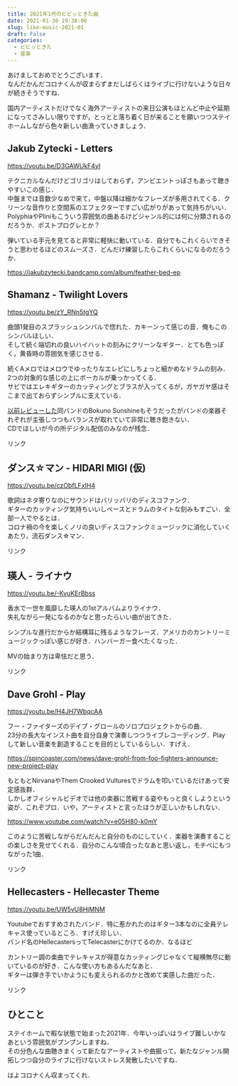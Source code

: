 ```yaml
---
title: 2021年1月のビビッときた曲
date: 2021-01-30 19:38:00
slug: like-music-2021-01
draft: False
categories:
  - ビビッときた
  - 音楽
---
```


あけましておめでとうございます．  
なんだかんだコロナくんが収まらずまだしばらくはライブに行けないような日々が続きそうですね．

国内アーティストだけでなく海外アーティストの来日公演もほとんど中止や延期になってさみしい限りですが，とっとと落ち着く日が来ることを願いつつステイホームしながら色々新しい曲漁っていきましょう．

## Jakub Zytecki - Letters

https://youtu.be/D3GAWUkF4yI 

テクニカルなんだけどゴリゴリはしておらず，アンビエントっぽさもあって聴きやすいこの感じ．  
中盤までは音数少なめで来て，中盤以降は細かなフレーズが多用されてくる．クリーンな音作りと空間系のエフェクターですごい広がりがあって気持ちがいい．  
PolyphiaやPliniもこういう雰囲気の曲あるけどジャンル的には何に分類されるのだろうか．ポストプログレとか？

弾いている手元を見てると非常に軽快に動いている．自分でもこれくらいできそうと思わせるほどのスムーズさ．どんだけ練習したらこれくらいになるのだろうか．

https://jakubzytecki.bandcamp.com/album/feather-bed-ep 

## Shamanz - Twilight Lovers

https://youtu.be/zY_RNn5tgYQ 

曲頭1発目のスプラッシュシンバルで惚れた．カキーンって感じの音．俺もこのシンバルほしい．  
そして続く端切れの良いハイハットの刻みにクリーンなギター．とても色っぽく，黄昏時の雰囲気を感じさせる．

続くAメロではメロウでゆったりなエレピにしちょっと細かめなドラムの刻み．2つの対象的な感じの上にボーカルが乗っかってくる．  
サビではエレキギターのカッティングとブラスが入ってくるが，ガヤガヤ感はそこまで出ておらずシンプルに支えている．

[以前レビューした](http://13.230.11.248/entry/like-music-2020-11/#toc2)同バンドのBokuno Sunshineもそうだったがバンドの楽器それぞれが主張しつつもバランスが取れていて非常に聴き飽きない．  
CDでほしいが今の所デジタル配信のみなのが残念．

リンク

## ダンス☆マン - HIDARI MIGI (仮)

https://youtu.be/czObfLFxIH4 

歌詞はネタ寄りなのにサウンドはバリッバリのディスコファンク．  
ギターのカッティング気持ちいいしベースとドラムのタイトな刻みもすごい．全部一人でやるとは．  
コロナ禍の今を楽しくノリの良いディスコファンクミュージックに消化していくあたり，流石ダンス☆マン．

リンク

## 瑛人 - ライナウ

https://youtu.be/-KvuKErBbss 

香水で一世を風靡した瑛人の1stアルバムよりライナウ．  
失礼ながら一発になるのかなと思ったらいい曲が出てきた．

シンプルな進行だからか結構耳に残るようなフレーズ．アメリカのカントリーミュージックっぽい感じが好き．ハンバーガー食べたくなった．

MVの始まり方は卑怯だと思う．

リンク

## Dave Grohl - Play

https://youtu.be/H4JH7WbqcAA 

フー・ファイターズのデイブ・グロールのソロプロジェクトからの曲．  
23分の長大なインスト曲を自分自身で演奏しつつライブレコーディング．Playして新しい音楽を創造することを目的としているらしい．すげえ．

https://spincoaster.com/news/dave-grohl-from-foo-fighters-announce-new-project-play 

もともとNirvanaやThem Crooked Vulturesでドラムを叩いているだけあって安定感抜群．  
しかしオフィシャルビデオでは他の楽器に苦戦する姿やもっと良くしようという姿が．これぞプロ．いや，アーティストと言ったほうが正しいかもしれない．

https://www.youtube.com/watch?v=e05H80-k0mY 

このように苦戦しながらだんだんと自分のものにしていく．楽器を演奏することの楽しさを見せてくれる．自分のこんな頃合ったなあと思い返し，モチベにもつながった1曲．

リンク

## Hellecasters - Hellecaster Theme

https://youtu.be/UW5vU8HjMNM 

Youtubeでおすすめされたバンド．特に惹かれたのはギター3本なのに全員テレキャス使っているところ．すげえ珍しい．  
バンド名のHellecastersってTelecasterにかけてるのか．なるほど

カントリー調の楽曲でテレキャスが得意なカッティングじゃなくて縦横無尽に動いているのが好き．こんな使い方もあるんだなあと．  
ギターは弾き手でいかようにも変えられるのかと改めて実感した曲だった．

リンク

## ひとこと

ステイホームで暇な状態で始まった2021年．今年いっぱいはライブ難しいかなあという雰囲気がプンプンしますね．  
その分色んな曲聴きまくって新たなアーティストや曲掘って，新たなジャンル開拓しつつ自分のライブに行けないストレス発散したいですね．

はよコロナくん収まってくれ．
